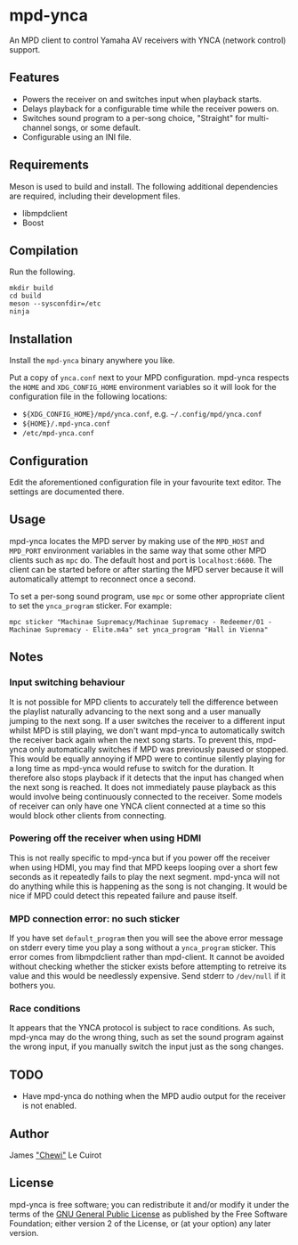 # mpd-ynca

An MPD client to control Yamaha AV receivers with YNCA (network control) support.

## Features

* Powers the receiver on and switches input when playback starts.
* Delays playback for a configurable time while the receiver powers on.
* Switches sound program to a per-song choice, "Straight" for multi-channel songs, or some default.
* Configurable using an INI file.

## Requirements

Meson is used to build and install. The following additional dependencies are required, including their development files.

* libmpdclient
* Boost

## Compilation

Run the following.

```
mkdir build
cd build
meson --sysconfdir=/etc
ninja
```

## Installation

Install the `mpd-ynca` binary anywhere you like.

Put a copy of `ynca.conf` next to your MPD configuration. mpd-ynca respects the `HOME` and `XDG_CONFIG_HOME` environment variables so it will look for the configuration file in the following locations:

* `${XDG_CONFIG_HOME}/mpd/ynca.conf`, e.g. `~/.config/mpd/ynca.conf`
* `${HOME}/.mpd-ynca.conf`
* `/etc/mpd-ynca.conf`

## Configuration

Edit the aforementioned configuration file in your favourite text editor. The settings are documented there.

## Usage

mpd-ynca locates the MPD server by making use of the `MPD_HOST` and `MPD_PORT` environment variables in the same way that some other MPD clients such as `mpc` do. The default host and port is `localhost:6600`. The client can be started before or after starting the MPD server because it will automatically attempt to reconnect once a second.

To set a per-song sound program, use `mpc` or some other appropriate client to set the `ynca_program` sticker. For example:

```
mpc sticker "Machinae Supremacy/Machinae Supremacy - Redeemer/01 - Machinae Supremacy - Elite.m4a" set ynca_program "Hall in Vienna"
```

## Notes

### Input switching behaviour

It is not possible for MPD clients to accurately tell the difference between the playlist naturally advancing to the next song and a user manually jumping to the next song. If a user switches the receiver to a different input whilst MPD is still playing, we don't want mpd-ynca to automatically switch the receiver back again when the next song starts. To prevent this, mpd-ynca only automatically switches if MPD was previously paused or stopped. This would be equally annoying if MPD were to continue silently playing for a long time as mpd-ynca would refuse to switch for the duration. It therefore also stops playback if it detects that the input has changed when the next song is reached. It does not immediately pause playback as this would involve being continuously connected to the receiver. Some models of receiver can only have one YNCA client connected at a time so this would block other clients from connecting.

### Powering off the receiver when using HDMI

This is not really specific to mpd-ynca but if you power off the receiver when using HDMI, you may find that MPD keeps looping over a short few seconds as it repeatedly fails to play the next segment. mpd-ynca will not do anything while this is happening as the song is not changing. It would be nice if MPD could detect this repeated failure and pause itself.

### MPD connection error: no such sticker

If you have set `default_program` then you will see the above error message on stderr every time you play a song without a `ynca_program` sticker. This error comes from libmpdclient rather than mpd-client. It cannot be avoided without checking whether the sticker exists before attempting to retreive its value and this would be needlessly expensive. Send stderr to `/dev/null` if it bothers you.

### Race conditions

It appears that the YNCA protocol is subject to race conditions. As such, mpd-ynca may do the wrong thing, such as set the sound program against the wrong input, if you manually switch the input just as the song changes.

## TODO

* Have mpd-ynca do nothing when the MPD audio output for the receiver is not enabled.

## Author

James ["Chewi"](https://github.com/chewi) Le Cuirot

## License

mpd-ynca is free software; you can redistribute it and/or modify it under the terms of the [GNU General Public License](https://www.gnu.org/licenses/old-licenses/gpl-2.0.en.html) as published by the Free Software Foundation; either version 2 of the License, or (at your option) any later version.
